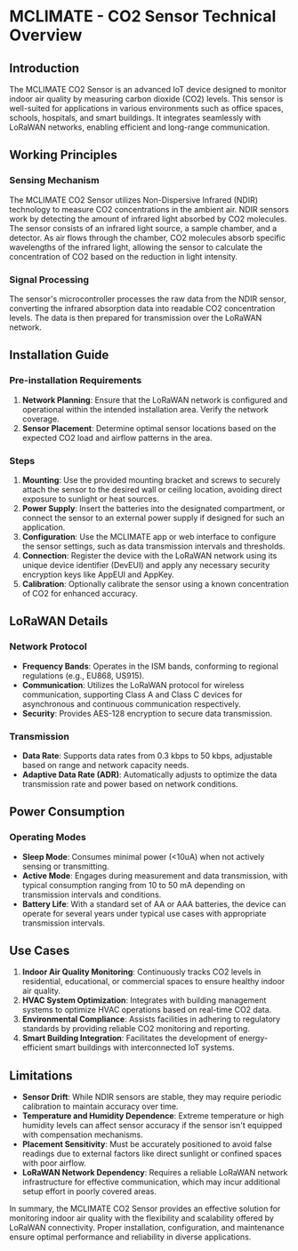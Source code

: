 # MCLIMATE - CO2 Sensor Technical Overview

## Introduction
The MCLIMATE CO2 Sensor is an advanced IoT device designed to monitor indoor air quality by measuring carbon dioxide (CO2) levels. This sensor is well-suited for applications in various environments such as office spaces, schools, hospitals, and smart buildings. It integrates seamlessly with LoRaWAN networks, enabling efficient and long-range communication.

## Working Principles

### Sensing Mechanism
The MCLIMATE CO2 Sensor utilizes Non-Dispersive Infrared (NDIR) technology to measure CO2 concentrations in the ambient air. NDIR sensors work by detecting the amount of infrared light absorbed by CO2 molecules. The sensor consists of an infrared light source, a sample chamber, and a detector. As air flows through the chamber, CO2 molecules absorb specific wavelengths of the infrared light, allowing the sensor to calculate the concentration of CO2 based on the reduction in light intensity.

### Signal Processing
The sensor's microcontroller processes the raw data from the NDIR sensor, converting the infrared absorption data into readable CO2 concentration levels. The data is then prepared for transmission over the LoRaWAN network.

## Installation Guide

### Pre-installation Requirements
1. **Network Planning**: Ensure that the LoRaWAN network is configured and operational within the intended installation area. Verify the network coverage.
2. **Sensor Placement**: Determine optimal sensor locations based on the expected CO2 load and airflow patterns in the area.

### Steps
1. **Mounting**: Use the provided mounting bracket and screws to securely attach the sensor to the desired wall or ceiling location, avoiding direct exposure to sunlight or heat sources.
2. **Power Supply**: Insert the batteries into the designated compartment, or connect the sensor to an external power supply if designed for such an application.
3. **Configuration**: Use the MCLIMATE app or web interface to configure the sensor settings, such as data transmission intervals and thresholds.
4. **Connection**: Register the device with the LoRaWAN network using its unique device identifier (DevEUI) and apply any necessary security encryption keys like AppEUI and AppKey.
5. **Calibration**: Optionally calibrate the sensor using a known concentration of CO2 for enhanced accuracy.

## LoRaWAN Details

### Network Protocol
- **Frequency Bands**: Operates in the ISM bands, conforming to regional regulations (e.g., EU868, US915).
- **Communication**: Utilizes the LoRaWAN protocol for wireless communication, supporting Class A and Class C devices for asynchronous and continuous communication respectively.
- **Security**: Provides AES-128 encryption to secure data transmission.

### Transmission
- **Data Rate**: Supports data rates from 0.3 kbps to 50 kbps, adjustable based on range and network capacity needs.
- **Adaptive Data Rate (ADR)**: Automatically adjusts to optimize the data transmission rate and power based on network conditions.

## Power Consumption

### Operating Modes
- **Sleep Mode**: Consumes minimal power (<10uA) when not actively sensing or transmitting.
- **Active Mode**: Engages during measurement and data transmission, with typical consumption ranging from 10 to 50 mA depending on transmission intervals and conditions.
- **Battery Life**: With a standard set of AA or AAA batteries, the device can operate for several years under typical use cases with appropriate transmission intervals.

## Use Cases

1. **Indoor Air Quality Monitoring**: Continuously tracks CO2 levels in residential, educational, or commercial spaces to ensure healthy indoor air quality.
2. **HVAC System Optimization**: Integrates with building management systems to optimize HVAC operations based on real-time CO2 data.
3. **Environmental Compliance**: Assists facilities in adhering to regulatory standards by providing reliable CO2 monitoring and reporting.
4. **Smart Building Integration**: Facilitates the development of energy-efficient smart buildings with interconnected IoT systems.

## Limitations

- **Sensor Drift**: While NDIR sensors are stable, they may require periodic calibration to maintain accuracy over time.
- **Temperature and Humidity Dependence**: Extreme temperature or high humidity levels can affect sensor accuracy if the sensor isn't equipped with compensation mechanisms.
- **Placement Sensitivity**: Must be accurately positioned to avoid false readings due to external factors like direct sunlight or confined spaces with poor airflow.
- **LoRaWAN Network Dependency**: Requires a reliable LoRaWAN network infrastructure for effective communication, which may incur additional setup effort in poorly covered areas.

In summary, the MCLIMATE CO2 Sensor provides an effective solution for monitoring indoor air quality with the flexibility and scalability offered by LoRaWAN connectivity. Proper installation, configuration, and maintenance ensure optimal performance and reliability in diverse applications.